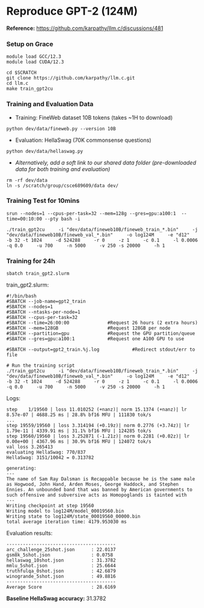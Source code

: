 # Reproduce GPT-2 (124M)

**Reference:** https://github.com/karpathy/llm.c/discussions/481

### Setup on Grace
```
module load GCC/12.3
module load CUDA/12.3
```
```
cd $SCRATCH
git clone https://github.com/karpathy/llm.c.git
cd llm.c
make train_gpt2cu
```

### Training and Evaluation Data 

- Training: FineWeb dataset 10B tokens (takes ~1H to download)

```
python dev/data/fineweb.py --version 10B
```

- Evaluation: HellaSwag (70K commonsense questions)
```
python dev/data/hellaswag.py
```

- *Alternatively, add a soft link to our shared data folder (pre-downloaded data for both training and evaluation)*

```
rm -rf dev/data
ln -s /scratch/group/csce689609/data dev/
```

### Training Test for 10mins
```
srun --nodes=1 --cpus-per-task=32 --mem=128g --gres=gpu:a100:1  --time=00:10:00 --pty bash -i
```
```
./train_gpt2cu     -i "dev/data/fineweb10B/fineweb_train_*.bin"     -j "dev/data/fineweb10B/fineweb_val_*.bin"     -o log124M     -e "d12"     -b 32 -t 1024     -d 524288     -r 0     -z 1     -c 0.1     -l 0.0006     -q 0.0     -u 700     -n 5000     -v 250 -s 20000     -h 1
```

### Training for 24h
```
sbatch train_gpt2.slurm
```

train_gpt2.slurm:
```
#!/bin/bash
#SBATCH --job-name=gpt2_train
#SBATCH --nodes=1
#SBATCH --ntasks-per-node=1  
#SBATCH --cpus-per-task=32
#SBATCH --time=26:00:00              #Request 26 hours (2 extra hours)
#SBATCH --mem=128GB                  #Request 128GB per node
#SBATCH --partition=gpu              #Request the GPU partition/queue
#SBATCH --gres=gpu:a100:1            #Request one A100 GPU to use

#SBATCH --output=gpt2_train.%j.log            #Redirect stdout/err to file

# Run the training script
./train_gpt2cu     -i "dev/data/fineweb10B/fineweb_train_*.bin"     -j "dev/data/fineweb10B/fineweb_val_*.bin"     -o log124M     -e "d12"     -b 32 -t 1024     -d 524288     -r 0     -z 1     -c 0.1     -l 0.0006     -q 0.0     -u 700     -n 5000     -v 250 -s 20000     -h 1
```

Logs:
```
step    1/19560 | loss 11.010252 (+nanz)| norm 15.1374 (+nanz)| lr 8.57e-07 | 4688.25 ms | 28.8% bf16 MFU | 111830 tok/s
...
step 19559/19560 | loss 3.314194 (+0.19z)| norm 0.2776 (+3.74z)| lr 1.79e-11 | 4339.91 ms | 31.1% bf16 MFU | 124285 tok/s
step 19560/19560 | loss 3.252871 (-1.21z)| norm 0.2281 (+0.02z)| lr 0.00e+00 | 4367.96 ms | 30.9% bf16 MFU | 124072 tok/s
val loss 3.265413
evaluating HellaSwag: 770/837
HellaSwag: 3151/10042 = 0.313782

generating:
---
The name of Sam Ray Dalsman is Recappable because he is the same male as Hogwood, John Hand, Arden Moses, George Haddock, and Stephen Ennies. An unbounded band that was banned by American governments to such offensive and subversive acts as Homopoglands is tainted with
---
Writing checkpoint at step 19560
Writing model to log124M/model_00019560.bin
Writing state to log124M/state_00019560_00000.bin
total average iteration time: 4179.953030 ms
```

Evaluation results:
```
----------------------------------------
arc_challenge_25shot.json      : 22.0137
gsm8k_5shot.json               : 0.0758
hellaswag_10shot.json          : 31.3782
mmlu_5shot.json                : 25.6644
truthfulqa_0shot.json          : 42.6879
winogrande_5shot.json          : 49.8816
----------------------------------------
Average Score                  : 28.6169
```

**Baseline HellaSwag accuracy:** 31.3782

